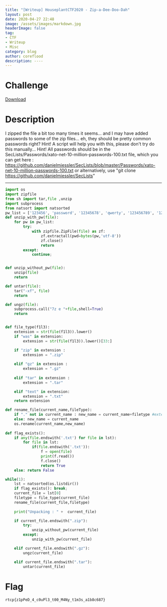 ```yaml
---
title: "[Writeup] HouseplantCTF2020 - Zip-a-Dee-Doo-Dah"
layout: post
date: 2020-04-27 22:48
image: /assets/images/markdown.jpg
headerImage: false
tag:
- CTF
- Writeup
- Misc
category: blog
author: coreflood
description: ----
---
```

# Challenge
<a href="https://github.com/AlyaGomaa/CTFs/raw/master/HouseplantCTF2020/Zip-a-Dee-Doo-Dah/1810">Download</a>



# Description
I zipped the file a bit too many times it seems... and I may have added passwords to some of the zip files... eh, they should be pretty common passwords right?
Hint! A script will help you with this, please don't try do this manually...
Hint! All passwords should be in the SecLists/Passwords/xato-net-10-million-passwords-100.txt file, which you can get here : https://github.com/danielmiessler/SecLists/blob/master/Passwords/xato-net-10-million-passwords-100.txt
or alternatively, use "git clone https://github.com/danielmiessler/SecLists"

---

```python
import os
import zipfile
from sh import tar,file ,unzip
import subprocess
from natsort import natsorted
pw_list = ['123456', 'password', '12345678', 'qwerty', '123456789', '12345', '1234', '111111', '1234567', 'dragon', '123123', 'baseball', 'abc123', 'football', 'monkey', 'letmein', '696969', 'shadow', 'master', '666666', 'qwertyuiop', '123321', 'mustang', '1234567890', 'michael', '654321', 'pussy', 'superman', '1qaz2wsx', '7777777', 'fuckyou', '121212', '000000', 'qazwsx', '123qwe', 'killer', 'trustno1', 'jordan', 'jennifer', 'zxcvbnm', 'asdfgh', 'hunter', '', 'buster', 'soccer', 'harley', 'batman', 'andrew', 'tigger', 'sunshine', 'iloveyou', 'fuckme', '2000', 'charlie', 'robert', 'thomas', 'hockey', 'ranger', 'daniel', 'starwars', 'klaster', '112233', 'george', 'asshole', 'computer', 'michelle', 'jessica', 'pepper', '1111', 'zxcvbn', '555555', '11111111', '131313', 'freedom', '777777', 'pass', 'fuck', 'maggie', '159753', 'aaaaaa', 'ginger', 'princess', 'joshua', 'cheese', 'amanda', 'summer', 'love', 'ashley', '6969', 'nicole', 'chelsea', 'biteme', 'matthew', 'access', 'yankees', '987654321', 'dallas', 'austin', 'thunder', 'taylor']
def unzip_with_pw(file):
	for pw in pw_list:
		try: 
			with zipfile.ZipFile(file) as zf:
				zf.extractall(pwd=bytes(pw,'utf-8'))
				zf.close()
				return
		except: 
			continue;


def unzip_without_pw(file):
	unzip(file)
	return

def untar(file):
	tar("-xf", file)
	return

def ungz(file):
	subprocess.call("7z e "+file,shell=True)
	return


def file_type(f1l3):
	extension = str(file(f1l3)).lower()
	if "was" in extension: 
		extension = str(file(f1l3)).lower()[33:]

	if "zip" in extension :
		extension = ".zip"
		
	elif "gz" in extension : 
		extension = ".gz"
		
	elif "tar" in extension : 
		extension = ".tar"

	elif "text" in extension:
		extension = ".txt"
	return extension

def rename_file(current_name,fileType):
	if "." not in current_name : new_name = current_name+filetype #extensionless
	else: new_name = current_name
	os.rename(current_name,new_name) 
	
def flag_exists():
	if any(file.endswith('.txt') for file in lst):
		for file in lst:
			if(file.endswith('.txt')): 
				f = open(file)
				print(f.read())
				f.close()
				return True
	else: return False

while(1):
	lst = natsorted(os.listdir())
	if flag_exists(): break;
	current_file = lst[0]
	filetype = file_type(current_file)
	rename_file(current_file,filetype)
	
	print("Unpacking : " +  current_file)

	if current_file.endswith(".zip"):
		try: 
			unzip_without_pw(current_file)
		except: 
			unzip_with_pw(current_file)

	elif current_file.endswith(".gz"):
		ungz(current_file)

	elif current_file.endswith(".tar"): 
		untar(current_file)

```



# Flag

`rtcp{z1pPeD_4_c0uPl3_t00_M4Ny_t1m3s_a1b8c687}`
